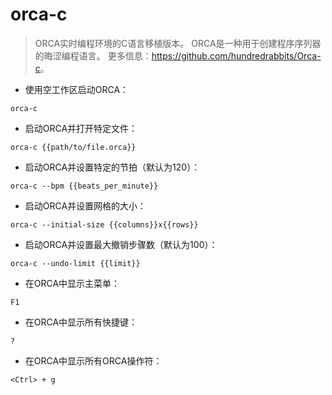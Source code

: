 # orca-c

> ORCA实时编程环境的C语言移植版本。
> ORCA是一种用于创建程序序列器的晦涩编程语言。
> 更多信息：<https://github.com/hundredrabbits/Orca-c>。

- 使用空工作区启动ORCA：

`orca-c`

- 启动ORCA并打开特定文件：

`orca-c {{path/to/file.orca}}`

- 启动ORCA并设置特定的节拍（默认为120）：

`orca-c --bpm {{beats_per_minute}}`

- 启动ORCA并设置网格的大小：

`orca-c --initial-size {{columns}}x{{rows}}`

- 启动ORCA并设置最大撤销步骤数（默认为100）：

`orca-c --undo-limit {{limit}}`

- 在ORCA中显示主菜单：

`F1`

- 在ORCA中显示所有快捷键：

`?`

- 在ORCA中显示所有ORCA操作符：

`<Ctrl> + g`